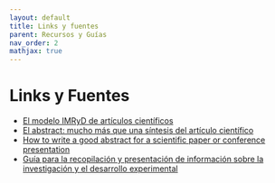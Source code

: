 ```yaml
---
layout: default
title: Links y fuentes 
parent: Recursos y Guías
nav_order: 2
mathjax: true
---
```

# Links y Fuentes

* [El modelo IMRyD de artículos científicos](../../archive/imrd.pdf)
* [El abstract: mucho más que una síntesis del artículo científico](https://www.elsevier.com/es-es/connect/el-abstract-mucho-mas-una-sintesis-del-articulo-cientifico)
* [How to write a good abstract for a scientific paper or conference presentation](https://www.ncbi.nlm.nih.gov/pmc/articles/PMC3136027/)
* [Guía para la recopilación y presentación de información sobre la investigación y el desarrollo experimental](https://www.oecd-ilibrary.org/science-and-technology/manual-de-frascati-2015_9789264310681-es)
